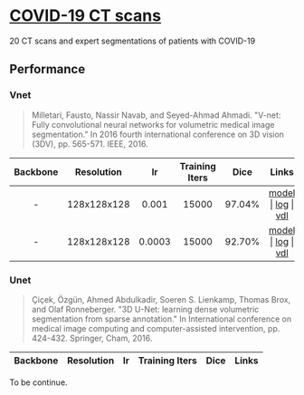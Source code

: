 # [COVID-19 CT scans](https://www.kaggle.com/andrewmvd/covid19-ct-scans)
20 CT scans and expert segmentations of patients with COVID-19

## Performance

### Vnet
> Milletari, Fausto, Nassir Navab, and Seyed-Ahmad Ahmadi. "V-net: Fully convolutional neural networks for volumetric medical image segmentation." In 2016 fourth international conference on 3D vision (3DV), pp. 565-571. IEEE, 2016.

| Backbone | Resolution | lr | Training Iters | Dice | Links |
|:-:|:-:|:-:|:-:|:-:|:-:|
|-|128x128x128|0.001|15000|97.04%|[model](https://bj.bcebos.com/paddleseg/paddleseg3d/lung_coronavirus/vnet_lung_coronavirus_128_128_128_15k_1e-3/model.pdparams) \| [log](https://bj.bcebos.com/paddleseg/paddleseg3d/lung_coronavirus/vnet_lung_coronavirus_128_128_128_15k_1e-3/train.log) \| [vdl](https://paddlepaddle.org.cn/paddle/visualdl/service/app?id=9db5c1e11ebc82f9a470f01a9114bd3c)|
|-|128x128x128|0.0003|15000|92.70%|[model](https://bj.bcebos.com/paddleseg/paddleseg3d/lung_coronavirus/vnet_lung_coronavirus_128_128_128_15k_3e-4/model.pdparams) \| [log](https://bj.bcebos.com/paddleseg/paddleseg3d/lung_coronavirus/vnet_lung_coronavirus_128_128_128_15k_3e-4/train.log) \| [vdl](https://www.paddlepaddle.org.cn/paddle/visualdl/service/app/scalar?id=0fb90ee5a6ea8821c0d61a6857ba4614)|


### Unet
> Çiçek, Özgün, Ahmed Abdulkadir, Soeren S. Lienkamp, Thomas Brox, and Olaf Ronneberger. "3D U-Net: learning dense volumetric segmentation from sparse annotation." In International conference on medical image computing and computer-assisted intervention, pp. 424-432. Springer, Cham, 2016.

| Backbone | Resolution | lr | Training Iters | Dice | Links |
|:-:|:-:|:-:|:-:|:-:|:-:|

To be continue. 